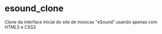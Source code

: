 # esound_clone
Clone da interface inicial do site de músicas "eSound" usando apenas com HTML5 e CSS3
